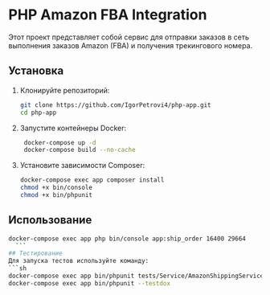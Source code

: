 # PHP Amazon FBA Integration

Этот проект представляет собой сервис для отправки заказов в сеть выполнения заказов Amazon (FBA) и получения
трекингового номера.

## Установка

1. Клонируйте репозиторий:
    ```sh
    git clone https://github.com/IgorPetrovi4/php-app.git
    cd php-app
    ```

2. Запустите контейнеры Docker:
    ```sh
     docker-compose up -d
     docker-compose build --no-cache
    ```

3. Установите зависимости Composer:
    ```sh
    docker-compose exec app composer install
    chmod +x bin/console
    chmod +x bin/phpunit
    ```

## Использование

  ```sh
docker-compose exec app php bin/console app:ship_order 16400 29664
    ```
## Тестирование
Для запуска тестов используйте команду:
```sh
docker-compose exec app bin/phpunit tests/Service/AmazonShippingServiceTest.php
docker-compose exec app bin/phpunit --testdox
```